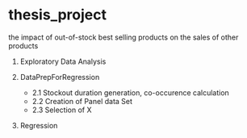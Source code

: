 # thesis_project
the impact of out-of-stock best selling products on the sales of other products

1. Exploratory Data Analysis

2. DataPrepForRegression
	- 2.1 Stockout duration generation, co-occurence calculation
	- 2.2 Creation of Panel data Set
	- 2.3 Selection of X

3. Regression

